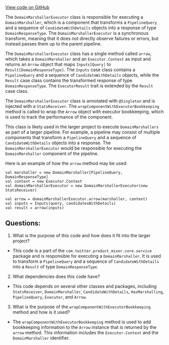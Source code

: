 [View code on GitHub](https://github.com/misbahsy/the-algorithm/product-mixer/core/src/main/scala/com/twitter/product_mixer/core/service/domain_marshaller_executor/DomainMarshallerExecutor.scala)

The `DomainMarshallerExecutor` class is responsible for executing a `DomainMarshaller`, which is a component that transforms a `PipelineQuery` and a sequence of `CandidateWithDetails` objects into a response of type `DomainResponseType`. The `DomainMarshallerExecutor` is a synchronous transform, meaning that it does not directly observe failures or errors, but instead passes them up to the parent pipeline.

The `DomainMarshallerExecutor` class has a single method called `arrow`, which takes a `DomainMarshaller` and an `Executor.Context` as input and returns an `Arrow` object that maps `Inputs[Query]` to `Result[DomainResponseType]`. The `Inputs` case class contains a `PipelineQuery` and a sequence of `CandidateWithDetails` objects, while the `Result` case class contains the transformed response of type `DomainResponseType`. The `ExecutorResult` trait is extended by the `Result` case class.

The `DomainMarshallerExecutor` class is annotated with `@Singleton` and is injected with a `StatsReceiver`. The `wrapComponentWithExecutorBookkeeping` method is called to wrap the `Arrow` object with executor bookkeeping, which is used to track the performance of the component.

This class is likely used in the larger project to execute `DomainMarshallers` as part of a larger pipeline. For example, a pipeline may consist of multiple components that transform a `PipelineQuery` and a sequence of `CandidateWithDetails` objects into a response. The `DomainMarshallerExecutor` would be responsible for executing the `DomainMarshaller` component of the pipeline. 

Here is an example of how the `arrow` method may be used:

```
val marshaller = new DomainMarshaller[PipelineQuery, DomainResponseType]
val context = new Executor.Context
val domainMarshallerExecutor = new DomainMarshallerExecutor(new StatsReceiver)

val arrow = domainMarshallerExecutor.arrow(marshaller, context)
val inputs = Inputs(query, candidatesWithDetails)
val result = arrow(inputs)
```
## Questions: 
 1. What is the purpose of this code and how does it fit into the larger project? 
- This code is a part of the `com.twitter.product_mixer.core.service` package and is responsible for executing a `DomainMarshaller`. It is used to transform a `PipelineQuery` and a sequence of `CandidateWithDetails` into a `Result` of type `DomainResponseType`.
2. What dependencies does this code have? 
- This code depends on several other classes and packages, including `StatsReceiver`, `DomainMarshaller`, `CandidateWithDetails`, `HasMarshalling`, `PipelineQuery`, `Executor`, and `Arrow`.
3. What is the purpose of the `wrapComponentWithExecutorBookkeeping` method and how is it used? 
- The `wrapComponentWithExecutorBookkeeping` method is used to add bookkeeping information to the `Arrow` instance that is returned by the `arrow` method. This information includes the `Executor.Context` and the `DomainMarshaller` identifier.